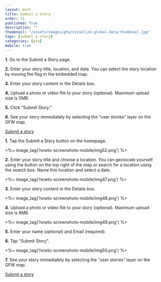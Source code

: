 ```yaml
---
layout: post
title: Submit a Story
order: 11
published: True
description: ""
thumbnail: "/assets/images/gfw/visualize-global-data/thumbnail.jpg"
tags: [submit a story]
categories: [gfw]
mobile: true
---
```





<div id="desktopContent" class="content">
  <p><strong>1.</strong>  Go to the Submit a Story page.</p>
  <p><strong>2.</strong>  Enter your story title, location, and date. You can select the story location by moving the flag in the embedded map.</p>
  <p><strong>3.</strong>  Enter your story content in the Details box.</p>
  <p><strong>4.</strong>  Upload a photo or video file to your story (optional). Maximum upload size is 5MB.</p>
  <p><strong>5.</strong>  Click “Submit Story.”</p>
  <p><strong>6.</strong>  See your story immediately by selecting the “user stories” layer on the GFW map.</p>
  <p><a href="/stories/new" class="btn green medium uppercase">Submit a story</a></p>
</div>








<div id="mobileContent" class="content">
  <p><strong>1.</strong>  Tap the Submit a Story button on the homepage.</p>
  <p><%= image_tag('howto-screenshots-mobile/img52.png') %></p>
  <p><strong>2.</strong>  Enter your story title and choose a location. You can geolocate yourself using the button on the top right of the map or search for a location using the search box. Name this location and select a date.</p>
  <p><%= image_tag('howto-screenshots-mobile/img47.png') %></p>
  <p><strong>3.</strong>  Enter your story content in the Details box.</p>
  <p><%= image_tag('howto-screenshots-mobile/img48.png') %></p>
  <p><strong>4.</strong>  Upload a photo or video file to your story (optional). Maximum upload size is 8MB.</p>
  <p><%= image_tag('howto-screenshots-mobile/img49.png') %></p>
  <p><strong>5.</strong>  Enter your name (optional) and Email (required).</p>
  <p><strong>6.</strong>  Tap “Submit Story”.</p>
  <p><%= image_tag('howto-screenshots-mobile/img50.png') %></p>
  <p><strong>7.</strong>  See your story immediately by selecting the “user stories” layer on the GFW map.</p>
  <p><a href="/stories/new" class="btn green medium uppercase">Submit a story</a></p>
</div>
